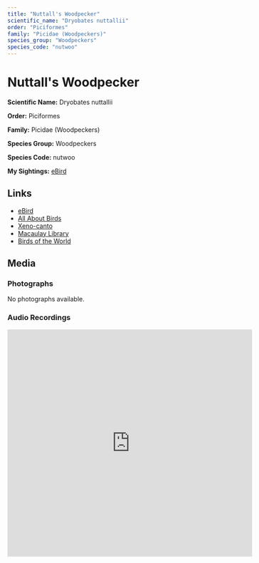 ```yaml
---
title: "Nuttall's Woodpecker"
scientific_name: "Dryobates nuttallii"
order: "Piciformes"
family: "Picidae (Woodpeckers)"
species_group: "Woodpeckers"
species_code: "nutwoo"
---
```


# Nuttall's Woodpecker

**Scientific Name:** Dryobates nuttallii

**Order:** Piciformes

**Family:** Picidae (Woodpeckers)

**Species Group:** Woodpeckers

**Species Code:** nutwoo

**My Sightings:** [eBird](https://ebird.org/lifelist?r=world&time=life&spp=nutwoo)

## Links
* [eBird](https://ebird.org/species/nutwoo) 
* [All About Birds](https://www.allaboutbirds.org/guide/nutwoo) 
* [Xeno-canto](https://www.xeno-canto.org/species/dryobates-nuttallii) 
* [Macaulay Library](https://search.macaulaylibrary.org/catalog?taxonCode=nutwoo&sort=rating_rank_desc)
* [Birds of the World](https://birdsoftheworld.org/bow/species/nutwoo)

## Media
### Photographs
No photographs available.

### Audio Recordings
<iframe src="https://macaulaylibrary.org/asset/626559387/embed" width="550" height="510" frameborder="0" allowfullscreen></iframe>
